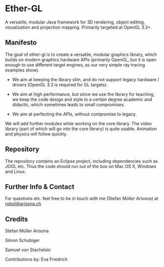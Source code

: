 Ether-GL
========

A versatile, modular Java framework for 3D rendering, object editing, visualization and projection mapping. Primarily targeted at OpenGL 3.3+.

Manifesto
-------------

The goal of ether-gl is to create a versatile, modular graphics library, which builds on modern graphics hardware APIs (primarily OpenGL, but it is open enough to use different target engines, as our very simple ray tracing examples show). 

* We aim at keeping the library slim, and do not support legacy hardware / drivers (OpenGL 3.3 is required for GL targets). 

* We aim at high performance, but since we use the library for teaching, we keep the code design and style to a certain degree academic and didactic, which sometimes leads to small compromises. 

* We aim at perfecting the APIs, without compromise to legacy.

We will add further modules while working on the core library. The video library (part of which will go into the core library) is quite usable. Animation and physics will follow quickly.


Repository
----------

The repository contains an Eclipse project, including dependencies such as JOGL etc. Thus the code should run out of the box on Mac OS X, Windows and Linux.


Further Info & Contact
----------------------

For questions etc. feel free to be in touch with me (Stefan Müller Arisona) at robot@arisona.ch


Credits
-------

Stefan Müller Arisona

Simon Schubiger

Samuel von Stachelski

Contributions by: Eva Friedrich